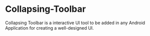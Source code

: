 # Collapsing-Toolbar
Collapsing Toolbar is a interactive UI tool to be added in any Android Application for creating a well-designed UI.
